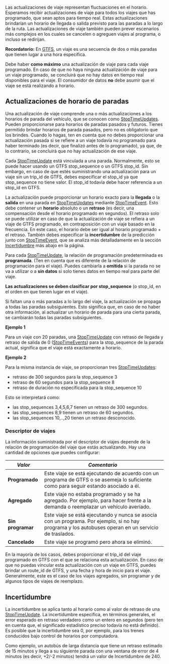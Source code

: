 Las actualizaciones de viaje representan fluctuaciones en el horario. Esperamos recibir actualizaciones de viaje para todos los viajes que has programado, que sean aptos para tiempo real. Estas actualizaciones brindarían un horario de llegada o salida previsto para las paradas a lo largo de la ruta. Las actualizaciones de viaje también pueden prever escenarios más complejos en los cuales se cancelen o agreguen viajes al programa, o incluso se redirijan.

**Recordatorio:** En [GTFS](https://developers.google.com/transit/gtfs/), un viaje es una secuencia de dos o más paradas que tienen lugar a una hora específica.

Debe haber **como máximo** una actualización de viaje para cada viaje programado. En caso de que no haya ninguna actualización de viaje para un viaje programado, se concluirá que no hay datos en tiempo real disponibles para el viaje. El consumidor de datos **no** debe asumir que el viaje se está realizando a horario.

## Actualizaciones de horario de paradas

Una actualización de viaje comprende una o más actualizaciones a los horarios de parada del vehículo, que se conocen como [StopTimeUpdates](reference.md#StopTimeUpdate). Pueden proporcionarse para horarios de paradas pasados y futuros. Tienes permitido brindar horarios de parada pasados, pero no es obligatorio que los brindes. Cuando lo hagas, ten en cuenta que no debes proporcionar una actualización pasada si se refiere a un viaje todavía no programado para haber terminado (es decir, que finalizó antes de lo programado), ya que, de lo contrario, se concluirá que no hay actualización de ese viaje.

Cada [StopTimeUpdate](reference.md#StopTimeUpdate) está vinculada a una parada. Normalmente, esto se puede hacer usando un GTFS stop_sequence o un GTFS stop_id. Sin embargo, en caso de que estés suministrando una actualización para un viaje sin un trip_id de GTFS, debes especificar el stop_id ya que stop_sequence no tiene valor. El stop_id todavía debe hacer referencia a un stop_id en GTFS.

La actualización puede proporcionar un horario exacto para la **llegada** o la **salida** en una parada en [StopTimeUpdates](reference.md#StopTimeUpdate) mediante [StopTimeEvent](reference.md#StopTimeUpdate). Esto debe contener un **horario** absoluto o un **retraso** (es decir, una compensación desde el horario programado en segundos). El retraso solo se puede utilizar en caso de que la actualización de viaje se refiera a un viaje de GTFS programado, en contraposición con un viaje basado en la frecuencia. En este caso, el horario debe ser igual al horario programado + el retraso. También debes especificar la **incertidumbre** de la predicción junto con [StopTimeEvent](reference.md#StopTimeUpdate), que se analiza más detalladamente en la sección [Incertidumbre](#Incertidumbre) más abajo en la página.

Para cada [StopTimeUpdate](reference.md#StopTimeUpdate), la relación de programación predeterminada es **programada**. (Ten en cuenta que es diferente de la relación de programación para el viaje). Puedes cambiarla a **omitida** si la parada no se va a utilizar o a **sin datos** si solo tienes datos en tiempo real para parte del viaje.

**Las actualizaciones se deben clasificar por stop_sequence** (o stop_id, en el orden en que tienen lugar en el viaje).

Si faltan una o más paradas a lo largo del viaje, la actualización se propaga a todas las paradas subsiguientes. Esto significa que, en caso de no haber otra información, al actualizar un horario de parada para una cierta parada, se cambiarán todas las paradas subsiguientes.

**Ejemplo 1**

Para un viaje con 20 paradas, una [StopTimeUpdate](reference.md#StopTimeUpdate) con retraso de llegada y retraso de salida de 0 ([StopTimeEvents](reference.md#StopTimeEvent)) para la stop_sequence de la parada actual, significa que el viaje está exactamente a horario.

**Ejemplo 2**

Para la misma instancia de viaje, se proporcionan tres [StopTimeUpdates](reference.md#StopTimeUpdate):

*   retraso de 300 segundos para la stop_sequence 3
*   retraso de 60 segundos para la stop_sequence 8
*   retraso de duración no especificada para la stop_sequence 10

Esto se interpretará como:

*   las stop_sequences 3,4,5,6,7 tienen un retraso de 300 segundos.
*   las stop_sequences 8,9 tienen un retraso de 60 segundos.
*   las stop_sequences 10,..,20 tienen un retraso desconocido.

### Descriptor de viajes

La información suministrada por el descriptor de viajes depende de la relación de programación del viaje que estás actualizando. Hay una cantidad de opciones que puedes configurar:

| _**Valor**_ | _**Comentario**_ |
|-------------|------------------|
| **Programado** | Este viaje se está ejecutando de acuerdo con un programa de GTFS o se asemeja lo suficiente como para seguir estando asociado a él. |
| **Agregado** | Este viaje no estaba programado y se ha agregado. Por ejemplo, para hacer frente a la demanda o reemplazar un vehículo averiado. |
| **Sin programar** | Este viaje se está ejecutando y nunca se asocia con un programa. Por ejemplo, si no hay programa y los autobuses operan en un servicio de traslados. |
| **Cancelado** | Este viaje se programó pero ahora se eliminó. |

En la mayoría de los casos, debes proporcionar el trip_id del viaje programado en GTFS con el que se relaciona esta actualización. En caso de que no puedas vincular esta actualización con un viaje en GTFS, puedes brindar un route_id de GTFS, y una fecha y hora de inicio para el viaje. Generalmente, este es el caso de los viajes agregados, sin programar y de algunos tipos de viajes de reemplazo.

## Incertidumbre

La incertidumbre se aplica tanto al horario como al valor de retraso de una [StopTimeUpdate](reference.md#StopTimeUpdate). La incertidumbre especifica, en términos generales, el error esperado en retraso verdadero como un entero en segundos (pero ten en cuenta que, el significado estadístico preciso todavía no está definido). Es posible que la incertidumbre sea 0, por ejemplo, para los trenes conducidos bajo control de horarios por computadora.

Como ejemplo, un autobús de larga distancia que tiene un retraso estimado de 15 minutos y llega a su siguiente parada con una ventana de error de 4 minutos (es decir, +2/-2 minutos) tendrá un valor de Incertidumbre de 240.
